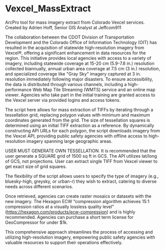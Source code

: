 # Vexcel_MassExtract
ArcPro tool for mass imagery extract from Colorado Vexcel services.
Created by Adrien Hoff, Senior GIS Analyst at Jeffcom911

The collaboration between the CDOT Division of Transportation Development and the Colorado Office of Information Technology (OIT) has resulted in the acquisition of statewide high-resolution imagery from Vexcel®, offering a significant enhancement in data resources for the region. This initiative provides local agencies with access to a variety of imagery, including statewide coverage at 15-20 cm (5.9-7.8 in.) resolution collected biannually, annual urban area coverage at 7.5 cm (3 in.) resolution, and specialized coverage like "Gray Sky" imagery captured at 3 in. resolution immediately following major disasters. To ensure accessibility, the data is distributed through various channels, including a high-performance Web Map Tile Streaming (WMTS) service and an online map viewer. Agencies who take part in the initial training are granted access to the Vexcel server via provided logins and access tokens.

The script here allows for mass extraction of TIFFs by iterating through a tessellation grid, replacing polygon values with minimum and maximum coordinates generated from the grid. The size of tessellation squares is determined using an initial TIFF extraction as a reference. By dynamically constructing API URLs for each polygon, the script downloads imagery from the Vexcel API, providing public safety agencies with offline access to high-resolution imagery spanning large geographic areas.

USER MUST GENERATE OWN TESSELLATION. It is recommended that the user generate a SQUARE grid of 1500 sq ft in GCS. The API utilizes lat/long of GCS, not projections. User can extract single TIFF from Vexcel viewer to get exact size of grid squares.

The flexibility of the script allows users to specify the type of imagery (e.g., bluesky-high, greysky, or urban-r) they wish to extract, catering to diverse needs across different scenarios.

Once retrieved, agencies can create raster mosaics or datasets with the new imagery. The Hexagon ECW “compression algorithm achieves 15:1 compression ratios at a visually lossless quality level” (https://hexagon.com/products/ecw-compression) and is highly recommended. Agencies can purchase a short term license for GeoCompressor for under $1k.

This comprehensive approach streamlines the process of accessing and utilizing high-resolution imagery, empowering public safety agencies with valuable resources to support their operations effectively.
